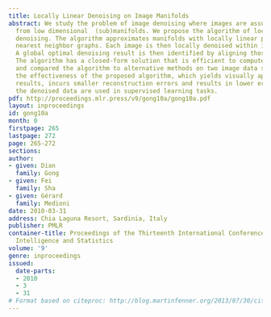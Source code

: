 ```yaml
---
title: Locally Linear Denoising on Image Manifolds
abstract: We study the problem of image denoising where images are assumed to be samples
  from low dimensional  (sub)manifolds. We propose the algorithm of locally linear
  denoising. The algorithm approximates manifolds with locally linear patches by constructing
  nearest neighbor graphs. Each image is then locally denoised within its neighborhoods.
  A global optimal denoising result is then identified by aligning those local estimates.
  The algorithm has a closed-form solution that is efficient to compute. We evaluated
  and compared the algorithm to alternative methods on two image data sets. We demonstrated
  the effectiveness of the proposed algorithm, which yields visually appealing denoising
  results, incurs smaller reconstruction errors and results in lower error rates when
  the denoised data are used in supervised learning tasks.
pdf: http://proceedings.mlr.press/v9/gong10a/gong10a.pdf
layout: inproceedings
id: gong10a
month: 0
firstpage: 265
lastpage: 272
page: 265-272
sections: 
author:
- given: Dian
  family: Gong
- given: Fei
  family: Sha
- given: Gérard
  family: Medioni
date: 2010-03-31
address: Chia Laguna Resort, Sardinia, Italy
publisher: PMLR
container-title: Proceedings of the Thirteenth International Conference on Artificial
  Intelligence and Statistics
volume: '9'
genre: inproceedings
issued:
  date-parts:
  - 2010
  - 3
  - 31
# Format based on citeproc: http://blog.martinfenner.org/2013/07/30/citeproc-yaml-for-bibliographies/
---
```

